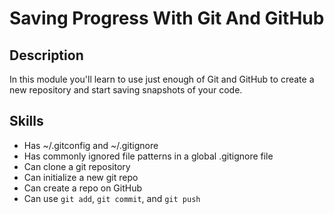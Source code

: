 # Saving Progress With Git And GitHub

## Description

In this module you'll learn to use just enough of Git and GitHub to create a new repository and start saving snapshots of your code.


## Skills

- Has ~/.gitconfig and ~/.gitignore
- Has commonly ignored file patterns in a global .gitignore file
- Can clone a git repository
- Can initialize a new git repo
- Can create a repo on GitHub
- Can use `git add`, `git commit`, and `git push`


